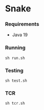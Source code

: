 # Snake

### Requirements
- Java 19

### Running
```
sh run.sh
```

### Testing
```
sh test.sh
```

### TCR
```
sh tcr.sh
```